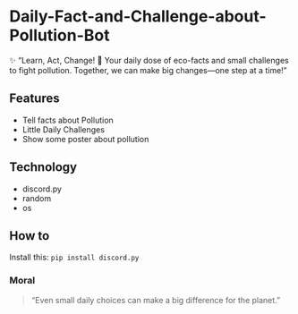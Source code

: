 # Daily-Fact-and-Challenge-about-Pollution-Bot
✨ “Learn, Act, Change! 🌱
Your daily dose of eco-facts and small challenges to fight pollution.
Together, we can make big changes—one step at a time!”

## Features
* Tell facts about Pollution
* Little Daily Challenges
* Show some poster about pollution

## Technology
* discord.py
* random
* os

## How to
Install this: `pip install discord.py`

### Moral
> “Even small daily choices can make a big difference for the planet.”
